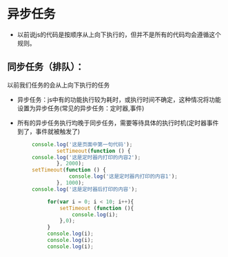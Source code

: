 # 异步任务

- 以前说js的代码是按顺序从上向下执行的，但并不是所有的代码均会遵循这个规则。

 ## 同步任务（排队）：
 以前我们任务的会从上向下执行的任务

- 异步任务：js中有的功能执行较为耗时，或执行时间不确定，这种情况将功能设置为异步任务(常见的异步任务：定时器,事件)

- 所有的异步任务执行均晚于同步任务，需要等待具体的执行时机(定时器事件到了，事件就被触发了)
```javascript
        console.log('这是页面中第一句代码');
                setTimeout(function () {
        console.log('这是定时器内打印的内容2');
                }, 2000);
        setTimeout(function () {
                    console.log('这是定时器内打印的内容1');
                }, 1000);
        console.log('这是定时器后打印的内容');
```
```javascript
             for(var i = 0; i < 10; i++){
                 setTimeout (function (){
                     console.log(i);
                 },0);
             }
             console.log(i);
             console.log(i);
             console.log(i);
```